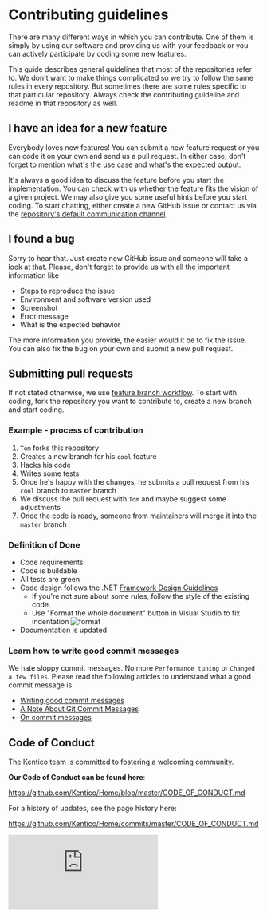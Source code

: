 # Contributing guidelines

There are many different ways in which you can contribute. One of them is simply by using our software and providing us with your feedback or you can actively participate by coding some new features.

This guide describes general guidelines that most of the repositories refer to. We don't want to make things complicated so we try to follow the same rules in every repository. But sometimes there are some rules specific to that particular repository. Always check the contributing guideline and readme in that repository as well.


## I have an idea for a new feature

Everybody loves new features! You can submit a new feature request or you can code it on your own and send us a pull request. In either case, don't forget to mention what's the use case and what's the expected output.

It's always a good idea to discuss the feature before you start the implementation. You can check with us whether the feature fits the vision of a given project. We may also give you some useful hints before you start coding. To start chatting, either create a new GitHub issue or contact us via the [repository's default communication channel](https://github.com/Kentico/Home#questions--answers).


## I found a bug

Sorry to hear that. Just create new GitHub issue and someone will take a look at that. Please, don't forget to provide us with all the important information like

- Steps to reproduce the issue
- Environment and software version used
- Screenshot
- Error message
- What is the expected behavior

The more information you provide, the easier would it be to fix the issue. You can also fix the bug on your own and submit a new pull request.


## Submitting pull requests

If not stated otherwise, we use [feature branch workflow](https://www.atlassian.com/git/tutorials/comparing-workflows/feature-branch-workflow). To start with coding, fork the repository you want to contribute to, create a new branch and start coding.


### Example - process of contribution

1. ```Tom``` forks this repository
2. Creates a new branch for his ```cool``` feature
3. Hacks his code
4. Writes some tests
5. Once he's happy with the changes, he submits a pull request from his ```cool``` branch to ```master``` branch
6. We discuss the pull request with ```Tom``` and maybe suggest some adjustments
7. Once the code is ready, someone from maintainers will merge it into the ```master``` branch


### Definition of Done

- Code requirements:
 - Code is buildable
 - All tests are green
 - Code design follows the .NET [Framework Design Guidelines](https://msdn.microsoft.com/en-us/library/ms229042.aspx)
    - If you're not sure about some rules, follow the style of the existing code.
    - Use "Format the whole document" button in Visual Studio to fix indentation ![format](https://cloud.githubusercontent.com/assets/9810625/12391368/a14d7726-bde7-11e5-9a0f-3310c833f5ca.png)
- Documentation is updated
  


### Learn how to write good commit messages

We hate sloppy commit messages. No more ```Performance tuning``` or ```Changed a few files```. Please read the following articles to understand what a good commit message is.

- [Writing good commit messages](https://github.com/erlang/otp/wiki/Writing-good-commit-messages)
- [A Note About Git Commit Messages](https://tbaggery.com/2008/04/19/a-note-about-git-commit-messages.html)
- [On commit messages](https://who-t.blogspot.com/2009/12/on-commit-messages.html)

## Code of Conduct

The Kentico team is committed to fostering a welcoming community.

**Our Code of Conduct can be found here**:

https://github.com/Kentico/Home/blob/master/CODE_OF_CONDUCT.md

For a history of updates, see the page history here:

https://github.com/Kentico/Home/commits/master/CODE_OF_CONDUCT.md

![Analytics](https://kentico-ga-beacon.azurewebsites.net/api/UA-69014260-4/Kentico/Home/master/CONTRIBUTING.md?pixel)
